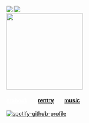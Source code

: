 ![](https://komarev.com/ghpvc/?username=massofthefermentingdregs&style=flat-square&color=000000&label=visitors) <img src="https://pixels.crd.co/assets/images/gallery06/902ddb74.gif?v=93aac41c" /> <br>
<img src="https://i.pinimg.com/originals/f8/14/0c/f8140c168970682c15bcb851fdba965c.gif" width="200"/>   
<h4><a href="https://cat.atabook.org/" style="color: white;"> atabook</a>⠀ ⠀ <a href="https://rentry.co/senku">rentry</a>⠀ ⠀ <a href="https://www.last.fm/user/zygothe">music</a> 
 </h4>

<div id="header" align="left">
 
[![spotify-github-profile](https://spotify-github-profile.kittinanx.com/api/view?uid=elgjykck3q0llbegql1o5o61u&cover_image=true&theme=natemoo-re&show_offline=false&background_color=191515&interchange=false&bar_color=ffffff&bar_color_cover=false)](https://github.com/kittinan/spotify-github-profile)
